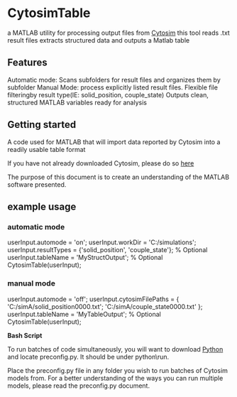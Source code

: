 # CytosimTable

a MATLAB utility for processing output files from [Cytosim](http://www.cytosim.org/) this tool reads .txt result files extracts structured data and outputs a Matlab table

## Features

Automatic mode: Scans subfolders for result files and organizes them by subfolder
Manual Mode: process explicitly listed result files.
Flexible file filteringby result type(IE: solid_position, couple_state)
Outputs clean, structured MATLAB variables ready for analysis


## Getting started
A code used for MATLAB that will import data reported by Cytosim into a readily usable table format

If you have not already downloaded Cytosim, please do so [here](https://gitlab.com/f-nedelec/cytosiml)

The purpose of this document is to create an understanding of the MATLAB software presented.

## example usage

### automatic mode

userInput.automode = 'on';
userInput.workDir = 'C:/simulations';
userInput.resultTypes = {'solid_position', 'couple_state'}; % Optional
userInput.tableName = 'MyStructOutput'; % Optional
CytosimTable(userInput);

### manual mode

userInput.automode = 'off';
userInput.cytosimFilePaths = {
    'C:/simA/solid_position0000.txt';
    'C:/simA/couple_state0000.txt'
};
userInput.tableName = 'MyTableOutput'; % Optional
CytosimTable(userInput);

**Bash Script**

To run batches of code simultaneously, you will want to download [Python](https://www.python.org/) and locate preconfig.py. It should be under python\run.

Place the preconfig.py file in any folder you wish to run batches of Cytosim models from. For a better understanding of the ways you can run multiple models, please read the preconfig.py document.


